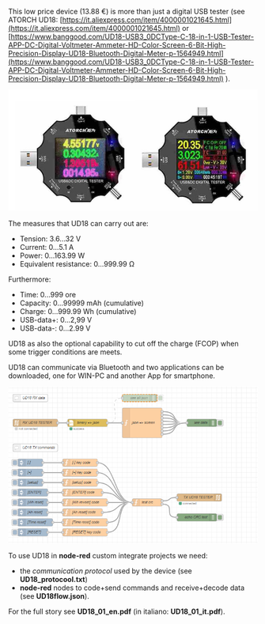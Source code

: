 This low price device (13.88 €) is more than just a digital USB tester (see ATORCH UD18: [https://it.aliexpress.com/item/4000001021645.html](https://it.aliexpress.com/item/4000001021645.html) or [https://www.banggood.com/UD18-USB3_0DCType-C-18-in-1-USB-Tester-APP-DC-Digital-Voltmeter-Ammeter-HD-Color-Screen-6-Bit-High-Precision-Display-UD18-Bluetooth-Digital-Meter-p-1564949.html](https://www.banggood.com/UD18-USB3_0DCType-C-18-in-1-USB-Tester-APP-DC-Digital-Voltmeter-Ammeter-HD-Color-Screen-6-Bit-High-Precision-Display-UD18-Bluetooth-Digital-Meter-p-1564949.html) ).

![UD18 photo ](images/fig001.jpg)

The measures that UD18 can carry out are:

- Tension: 3.6...32 V
- Current: 0...5.1 A
- Power: 0...163.99 W
- Equivalent resistance: 0...999.99 Ω

Furthermore:

- Time: 0...999 ore 
- Capacity: 0...99999 mAh (cumulative)
- Charge: 0...999.99 Wh (cumulative)
- USB-data+: 0...2,99 V
- USB-data-: 0...2.99 V

UD18 as also the optional capability to cut off the charge (FCOP) when some trigger conditions are meets.

UD18 can communicate via Bluetooth and two applications can be downloaded, one for WIN-PC and another App for smartphone. 

![The UD18 test flow](images/2020-03-01.161247.shot.png)

To use UD18 in **node-red** custom integrate projects we need:

- the *communication protocol* used by the device (see **UD18_protocool.txt**)
- **node-red** nodes to code+send commands and receive+decode data (see **UD18flow.json**).

For the full story see **UD18_01_en.pdf** (in italiano: **UD18_01_it.pdf**).
